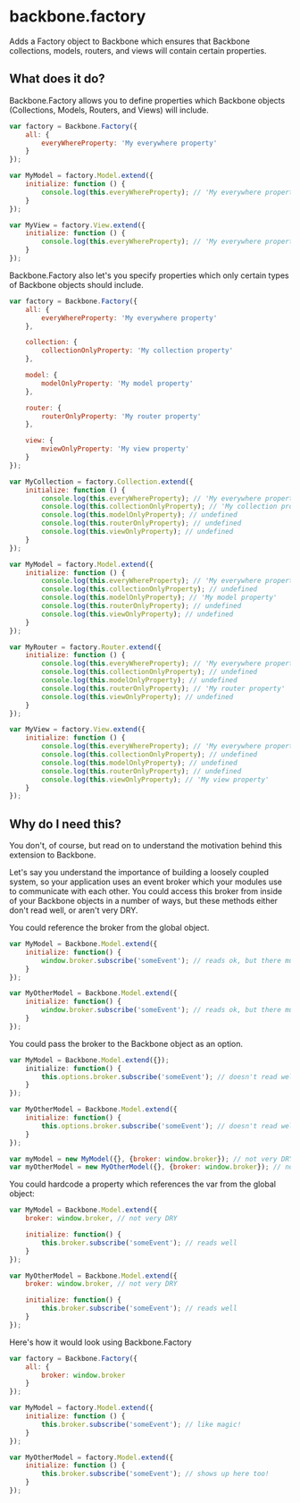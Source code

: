 backbone.factory
================

Adds a Factory object to Backbone which ensures that Backbone collections, models, routers, and views will contain certain properties.

## What does it do?

Backbone.Factory allows you to define properties which Backbone objects (Collections, Models, Routers, and Views) will include.

```JavaScript
var factory = Backbone.Factory({
	all: {
		everyWhereProperty: 'My everywhere property'
	}
});

var MyModel = factory.Model.extend({
	initialize: function () {
		console.log(this.everyWhereProperty); // 'My everywhere property'
	}
});

var MyView = factory.View.extend({
	initialize: function () {
		console.log(this.everyWhereProperty); // 'My everywhere property'
	}
});
```

Backbone.Factory also let's you specify properties which only certain types of Backbone objects should include.

```JavaScript
var factory = Backbone.Factory({
	all: {
		everyWhereProperty: 'My everywhere property'
	}, 

	collection: {
		collectionOnlyProperty: 'My collection property'
	},

	model: {
		modelOnlyProperty: 'My model property'
	},

	router: {
		routerOnlyProperty: 'My router property'
	},

	view: {
		mviewOnlyProperty: 'My view property'
	}
});

var MyCollection = factory.Collection.extend({
	initialize: function () {
		console.log(this.everyWhereProperty); // 'My everywhere property'
		console.log(this.collectionOnlyProperty); // 'My collection property'
		console.log(this.modelOnlyProperty); // undefined
		console.log(this.routerOnlyProperty); // undefined
		console.log(this.viewOnlyProperty); // undefined
	}
});

var MyModel = factory.Model.extend({
	initialize: function () {
		console.log(this.everyWhereProperty); // 'My everywhere property'
		console.log(this.collectionOnlyProperty); // undefined
		console.log(this.modelOnlyProperty); // 'My model property'
		console.log(this.routerOnlyProperty); // undefined
		console.log(this.viewOnlyProperty); // undefined
	}
});

var MyRouter = factory.Router.extend({
	initialize: function () {
		console.log(this.everyWhereProperty); // 'My everywhere property'
		console.log(this.collectionOnlyProperty); // undefined
		console.log(this.modelOnlyProperty); // undefined
		console.log(this.routerOnlyProperty); // 'My router property'
		console.log(this.viewOnlyProperty); // undefined
	}
});

var MyView = factory.View.extend({
	initialize: function () {
		console.log(this.everyWhereProperty); // 'My everywhere property'
		console.log(this.collectionOnlyProperty); // undefined
		console.log(this.modelOnlyProperty); // undefined
		console.log(this.routerOnlyProperty); // undefined
		console.log(this.viewOnlyProperty); // 'My view property'
	}
});
```

## Why do I need this?

You don't, of course, but read on to understand the motivation behind this extension to Backbone.

Let's say you understand the importance of building a loosely coupled system, so your application uses an event broker which your modules use to communicate with each other. You could access this broker from inside of your Backbone objects in a number of ways, but these methods either don't read well, or aren't very DRY.

You could reference the broker from the global object.

```JavaScript
var MyModel = Backbone.Model.extend({
	initialize: function() {
		window.broker.subscribe('someEvent'); // reads ok, but there must be a better way
	}
});

var MyOtherModel = Backbone.Model.extend({
	initialize: function() {
		window.broker.subscribe('someEvent'); // reads ok, but there must be a better way
	}
});
```
You could pass the broker to the Backbone object as an option.

```JavaScript
var MyModel = Backbone.Model.extend({});
	initialize: function() {
		this.options.broker.subscribe('someEvent'); // doesn't read well
	}
});

var MyOtherModel = Backbone.Model.extend({
	initialize: function() {
		this.options.broker.subscribe('someEvent'); // doesn't read well
	}
});

var myModel = new MyModel({}, {broker: window.broker}); // not very DRY
var myOtherModel = new MyOtherModel({}, {broker: window.broker}); // not very DRY
```

You could hardcode a property which references the var from the global object:

```JavaScript
var MyModel = Backbone.Model.extend({
	broker: window.broker, // not very DRY

	initialize: function() {
		this.broker.subscribe('someEvent'); // reads well
	}
});

var MyOtherModel = Backbone.Model.extend({
	broker: window.broker, // not very DRY

	initialize: function() {
		this.broker.subscribe('someEvent'); // reads well
	}
});
```

Here's how it would look using Backbone.Factory

```JavaScript
var factory = Backbone.Factory({
    all: {
        broker: window.broker
    }
});

var MyModel = factory.Model.extend({
    initialize: function () {
        this.broker.subscribe('someEvent'); // like magic!
    }
});

var MyOtherModel = factory.Model.extend({
    initialize: function () {
        this.broker.subscribe('someEvent'); // shows up here too!
    }
});
```